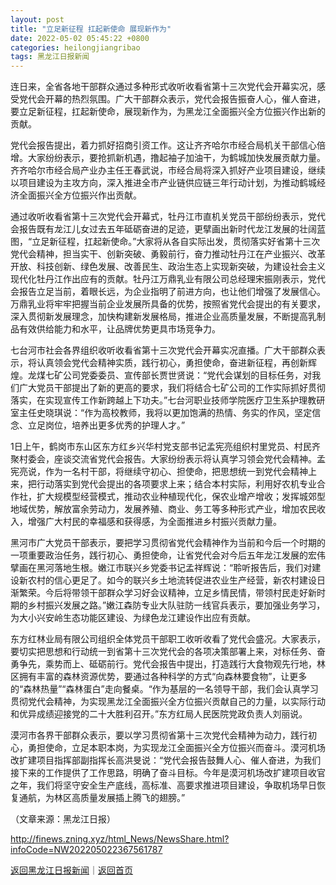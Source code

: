 ```yaml
---
layout: post
title: "立足新征程 扛起新使命 展现新作为"
date: 2022-05-02 05:45:22 +0800
categories: heilongjiangribao
tags: 黑龙江日报新闻
---
```

<p>连日来，全省各地干部群众通过多种形式收听收看省第十三次党代会开幕实况，感受党代会开幕的热烈氛围。广大干部群众表示，党代会报告振奋人心，催人奋进，要立足新征程，扛起新使命，展现新作为，为黑龙江全面振兴全方位振兴作出新的贡献。</p>
 <p>党代会报告提出，着力抓好招商引资工作。这让齐齐哈尔市经合局机关干部信心倍增。大家纷纷表示，要抢抓新机遇，撸起袖子加油干，为鹤城加快发展贡献力量。齐齐哈尔市经合局产业办主任王春武说，市经合局将深入抓好产业项目建设，继续以项目建设为主攻方向，深入推进全市产业链供应链三年行动计划，为推动鹤城经济全面振兴全方位振兴作出贡献。</p>
 <p>通过收听收看省第十三次党代会开幕式，牡丹江市直机关党员干部纷纷表示，党代会报告既有龙江儿女过去五年砥砺奋进的足迹，更擘画出新时代龙江发展的壮阔蓝图，“立足新征程，扛起新使命。”大家将从各自实际出发，贯彻落实好省第十三次党代会精神，担当实干、创新突破、勇毅前行，奋力推动牡丹江在产业振兴、改革开放、科技创新、绿色发展、改善民生、政治生态上实现新突破，为建设社会主义现代化牡丹江作出应有的贡献。牡丹江万鼎乳业有限公司总经理宋振刚表示，党代会报告立足当前，着眼长远，为企业指明了前进方向，也让他们增强了发展信心。万鼎乳业将牢牢把握当前企业发展所具备的优势，按照省党代会提出的有关要求，深入贯彻新发展理念，加快构建新发展格局，推进企业高质量发展，不断提高乳制品有效供给能力和水平，让品牌优势更具市场竞争力。</p>
 <p>七台河市社会各界组织收听收看省第十三次党代会开幕实况直播。广大干部群众表示，将认真领会党代会精神实质，践行初心，勇担使命，奋进新征程，再创新辉煌。龙煤七矿公司党委委员、宣传部长贾世贤说：“党代会谋划的目标任务，对我们广大党员干部提出了新的更高的要求，我们将结合七矿公司的工作实际抓好贯彻落实，在实现宣传工作新跨越上下功夫。”七台河职业技师学院医疗卫生系护理教研室主任史晓琪说：“作为高校教师，我将以更加饱满的热情、务实的作风，坚定信念、立足岗位，培养出更多优秀的护理人才。”</p>
 <p>1日上午，鹤岗市东山区东方红乡兴华村党支部书记孟宪亮组织村里党员、村民齐聚村委会，座谈交流省党代会报告。大家纷纷表示将认真学习领会党代会精神。孟宪亮说，作为一名村干部，将继续守初心、担使命，把思想统一到党代会精神上来，把行动落实到党代会提出的各项要求上来；结合本村实际，利用好农机专业合作社，扩大规模型经营模式，推动农业种植现代化，保农业增产增收；发挥城郊型地域优势，解放富余劳动力，发展养殖、商业、务工等多种形式产业，增加农民收入，增强广大村民的幸福感和获得感，为全面推进乡村振兴贡献力量。</p>
 <p>黑河市广大党员干部表示，要把学习贯彻省党代会精神作为当前和今后一个时期的一项重要政治任务，践行初心、勇担使命，让省党代会对今后五年龙江发展的宏伟擘画在黑河落地生根。嫩江市联兴乡党委书记孟祥辉说：“聆听报告后，我们对建设新农村的信心更足了。如今的联兴乡土地流转促进农业生产经营，新农村建设日渐繁荣。今后将带领干部群众学习好会议精神，立足乡情民情，带领村民走好新时期的乡村振兴发展之路。”嫩江森防专业大队驻防一线官兵表示，要加强业务学习，为大小兴安岭生态功能区建设、为绿色龙江建设作出应有贡献。</p>
 <p>东方红林业局有限公司组织全体党员干部职工收听收看了党代会盛况。大家表示，要切实把思想和行动统一到省第十三次党代会的各项决策部署上来，对标任务、奋勇争先，乘势而上、砥砺前行。党代会报告中提出，打造践行大食物观先行地，林区拥有丰富的森林资源优势，要通过各种科学的方式“向森林要食物”，让更多的“森林热量”“森林蛋白”走向餐桌。“作为基层的一名领导干部，我们会认真学习贯彻党代会精神，为实现黑龙江全面振兴全方位振兴贡献自己的力量，以实际行动和优异成绩迎接党的二十大胜利召开。”东方红局人民医院党政负责人刘丽说。</p>
 <p>漠河市各界干部群众表示，要以学习贯彻省第十三次党代会精神为动力，践行初心，勇担使命，立足本职本岗，为实现龙江全面振兴全方位振兴而奋斗。漠河机场改扩建项目指挥部副指挥长高洪旻说：“党代会报告鼓舞人心、催人奋进，为我们接下来的工作提供了工作思路，明确了奋斗目标。今年是漠河机场改扩建项目收官之年，我们将坚守安全生产底线，高标准、高要求推进项目建设，争取机场早日恢复通航，为林区高质量发展插上腾飞的翅膀。” </p><p class="em_media">（文章来源：黑龙江日报）</p>

<http://finews.zning.xyz/html_News/NewsShare.html?infoCode=NW202205022367561787>

[返回黑龙江日报新闻](//finews.withounder.com/category/heilongjiangribao.html)｜[返回首页](//finews.withounder.com/)